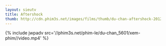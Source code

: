 ```yaml
---
layout: sieutv
title: Aftershock
thumb: http://cdn.phim3s.net/images/films/thumb/du-chan-aftershock-2012.jpg
---
```

{% include jwpadv src='//phim3s.net/phim-le/du-chan_5601/xem-phim//video.mp4' %}